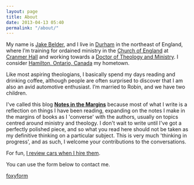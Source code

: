 ```yaml
---
layout: page
title: About
date: 2013-04-13 05:40
permalink: "/about/"
---
```

My name is [Jake Belder](http://twitter.com/jakebelder), and I live in [Durham](http://en.wikipedia.org/wiki/Durham,_England) in the northeast of England, where I’m training for ordained ministry in the [Church of England](http://churchofengland.org/) at [Cranmer Hall](http://community.dur.ac.uk/cranmer.hall/) and working towards a [Doctor of Theology and Ministry](http://community.dur.ac.uk/cranmer.hall/study-with-us/postgraduate-courses#doc). I consider [Hamilton, Ontario, Canada](http://en.wikipedia.org/wiki/Hamilton,_Ontario) my hometown.

Like most aspiring theologians, I basically spend my days reading and drinking coffee, although people are often surprised to discover that I am also an avid automotive enthusiast. I’m married to Robin, and we have two children.

I've called this blog <a href="http://blog.jakebelder.com"><strong>Notes in the Margins</strong></a> because most of what I write is a reflection on things I have been reading, expanding on the notes I make in the margins of books as I 'converse' with the authors, usually on topics centred around ministry and theology. I don't wait to write until I've got a perfectly polished piece, and so what you read here should not be taken as my definitive thinking on a particular subject. This is very much 'thinking in progress', and as such, I welcome your contributions to the conversations.

For fun, [I review cars when I hire them](http://cars.jakebelder.com).

You can use the form below to contact me.

<!-- Do not change the code! -->
<a id="foxyform_embed_link_405778" href="http://www.foxyform.com/">foxyform</a>
<script type="text/javascript">
(function(d, t){
var g = d.createElement(t),
s = d.getElementsByTagName(t)[0];
g.src = "http://www.foxyform.com/js.php?id=405778&sec_hash=33be00c43b2&width=350px";
s.parentNode.insertBefore(g, s);
}(document, "script"));
</script>
<!-- Do not change the code! -->
